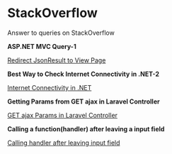 # StackOverflow
Answer to queries on StackOverflow

**ASP.NET MVC Query-1**

[Redirect JsonResult to View Page](https://stackoverflow.com/questions/50594336/redirect-jsonresult-to-view-page/50594433#50594433)

**Best Way to Check Internet Connectivity in .NET-2**

[Internet Connectivity in .NET](https://stackoverflow.com/questions/2031824/what-is-the-best-way-to-check-for-internet-connectivity-using-net)

**Getting Params from GET ajax in Laravel Controller**

[GET ajax Params in Laravel Controller](https://stackoverflow.com/questions/46581150/get-parameter-from-ajax-to-controller-laravel/57013071#57013071)

**Calling a function(handler) after leaving a input field**

[Calling handler after leaving input field](https://stackoverflow.com/questions/46581150/get-parameter-from-ajax-to-controller-laravel/57013071#57013071)
